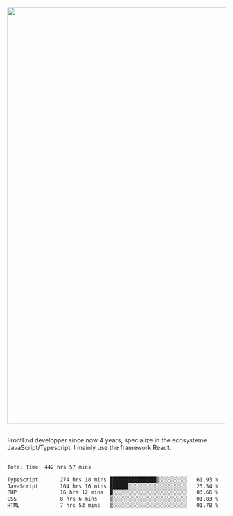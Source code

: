 <img style='width: 100vw' src='./hcampos_gradient.png'>

##

FrontEnd developper since now 4 years, specialize in the ecosysteme JavaScript/Typescript. I mainly use the framework React.
##

<!--START_SECTION:waka-->

```txt
Total Time: 442 hrs 57 mins

TypeScript       274 hrs 18 mins ███████████████▒░░░░░░░░░   61.93 %
JavaScript       104 hrs 16 mins ██████░░░░░░░░░░░░░░░░░░░   23.54 %
PHP              16 hrs 12 mins  █░░░░░░░░░░░░░░░░░░░░░░░░   03.66 %
CSS              8 hrs 6 mins    ▒░░░░░░░░░░░░░░░░░░░░░░░░   01.83 %
HTML             7 hrs 53 mins   ▒░░░░░░░░░░░░░░░░░░░░░░░░   01.78 %
```

<!--END_SECTION:waka-->
